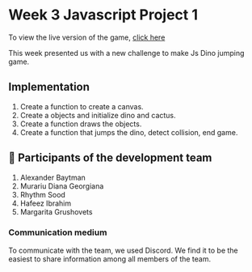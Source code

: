 # Week 3 Javascript Project 1

To view the live version of the game, [click here](https://kreativstorm-dino-game.vercel.app)

This week presented us with a new challenge to make Js Dino jumping game.

## Implementation

1. Create a function to create a canvas.
2. Create a objects and initialize dino and cactus.
3. Create a function draws the objects.
4. Create a function that jumps the dino, detect collision, end game.

## :handshake: Participants of the development team

1. Alexander Baytman
2. Murariu Diana Georgiana
3. Rhythm Sood
4. Hafeez Ibrahim
5. Margarita Grushovets

### Communication medium

To communicate with the team, we used Discord. We find it to be the easiest to share information among all members of the team.